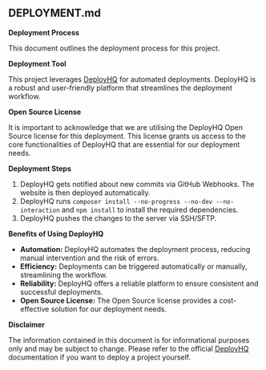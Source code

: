 ## DEPLOYMENT.md

**Deployment Process**

This document outlines the deployment process for this project.

**Deployment Tool**

This project leverages [DeployHQ](https://www.deployhq.com/) for automated deployments. DeployHQ is a robust and user-friendly platform that streamlines the deployment workflow.

**Open Source License**

It is important to acknowledge that we are utilising the DeployHQ Open Source license for this deployment. This license grants us access to the core functionalities of DeployHQ that are essential for our deployment needs.

**Deployment Steps**

1. DeployHQ gets notified about new commits via GitHub Webhooks. The website is then deployed automatically.
2. DeployHQ runs `composer install --no-progress --no-dev --no-interaction` and `npm install` to install the required dependencies.
3. DeployHQ pushes the changes to the server via SSH/SFTP.

**Benefits of Using DeployHQ**

-   **Automation:** DeployHQ automates the deployment process, reducing manual intervention and the risk of errors.
-   **Efficiency:** Deployments can be triggered automatically or manually, streamlining the workflow.
-   **Reliability:** DeployHQ offers a reliable platform to ensure consistent and successful deployments.
-   **Open Source License:** The Open Source license provides a cost-effective solution for our deployment needs.

**Disclaimer**

The information contained in this document is for informational purposes only and may be subject to change. Please refer to the official [DeployHQ](https://www.deployhq.com/) documentation if you want to deploy a project yourself.
